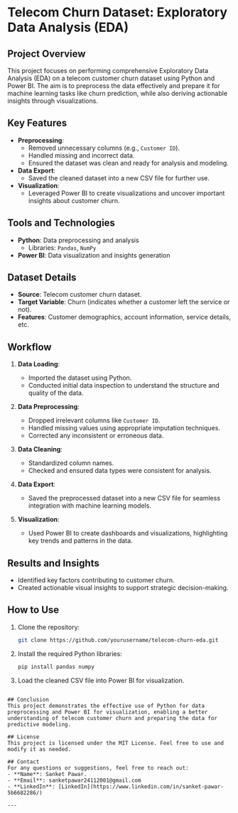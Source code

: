# Telecom Churn Dataset: Exploratory Data Analysis (EDA)

## Project Overview
This project focuses on performing comprehensive Exploratory Data Analysis (EDA) on a telecom customer churn dataset using Python and Power BI. The aim is to preprocess the data effectively and prepare it for machine learning tasks like churn prediction, while also deriving actionable insights through visualizations.

## Key Features
- **Preprocessing**:
  - Removed unnecessary columns (e.g., `Customer ID`).
  - Handled missing and incorrect data.
  - Ensured the dataset was clean and ready for analysis and modeling.
- **Data Export**:
  - Saved the cleaned dataset into a new CSV file for further use.
- **Visualization**:
  - Leveraged Power BI to create visualizations and uncover important insights about customer churn.

## Tools and Technologies
- **Python**: Data preprocessing and analysis
  - Libraries: `Pandas`, `NumPy`
- **Power BI**: Data visualization and insights generation

## Dataset Details
- **Source**: Telecom customer churn dataset.
- **Target Variable**: Churn (indicates whether a customer left the service or not).
- **Features**: Customer demographics, account information, service details, etc.

## Workflow
1. **Data Loading**:
   - Imported the dataset using Python.
   - Conducted initial data inspection to understand the structure and quality of the data.

2. **Data Preprocessing**:
   - Dropped irrelevant columns like `Customer ID`.
   - Handled missing values using appropriate imputation techniques.
   - Corrected any inconsistent or erroneous data.

3. **Data Cleaning**:
   - Standardized column names.
   - Checked and ensured data types were consistent for analysis.

4. **Data Export**:
   - Saved the preprocessed dataset into a new CSV file for seamless integration with machine learning models.

5. **Visualization**:
   - Used Power BI to create dashboards and visualizations, highlighting key trends and patterns in the data.

## Results and Insights
- Identified key factors contributing to customer churn.
- Created actionable visual insights to support strategic decision-making.

## How to Use
1. Clone the repository:
   ```bash
   git clone https://github.com/yourusername/telecom-churn-eda.git
   ```

2. Install the required Python libraries:
   ```bash
   pip install pandas numpy
   ```

3. Load the cleaned CSV file into Power BI for visualization.
   
```

## Conclusion
This project demonstrates the effective use of Python for data preprocessing and Power BI for visualization, enabling a better understanding of telecom customer churn and preparing the data for predictive modeling.

## License
This project is licensed under the MIT License. Feel free to use and modify it as needed.

## Contact
For any questions or suggestions, feel free to reach out:
- **Name**: Sanket Pawar.
- **Email**: sanketpawar24112001@gmail.com
- **LinkedIn**: [LinkedIn](https://www.linkedin.com/in/sanket-pawar-5b6682286/)

---
